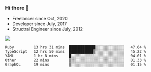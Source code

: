 ### Hi there 👋

- Freelancer since Oct, 2020
- Developer since July, 2017
- Structral Engineer since July, 2012

<img src="https://github-readme-stats.vercel.app/api?username=an-lee&show_icons=true&icon_color=0366d6&text_color=24292e&bg_color=ffffff&hide_title=true" />

<!--START_SECTION:waka-->
```text
Ruby         13 hrs 31 mins  ████████████░░░░░░░░░░░░░   47.64 % 
TypeScript   12 hrs 50 mins  ███████████▒░░░░░░░░░░░░░   45.22 % 
YAML         1 hr 8 mins     █░░░░░░░░░░░░░░░░░░░░░░░░   04.01 % 
Other        22 mins         ▒░░░░░░░░░░░░░░░░░░░░░░░░   01.33 % 
GraphQL      19 mins         ▒░░░░░░░░░░░░░░░░░░░░░░░░   01.15 % 
```
<!--END_SECTION:waka-->

